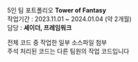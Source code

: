 5인 팀 포트폴리오 **Tower of Fantasy**<br>
작업기간 : 2023.11.01 ~ 2024.01.04 (약 2개월)<br>
담당 : **셰이더, 프레임워크**

전체 코드 중 작업한 일부 소스파일 첨부<br>
주석 처리된 코드는 다른 팀원의 작업 코드입니다
